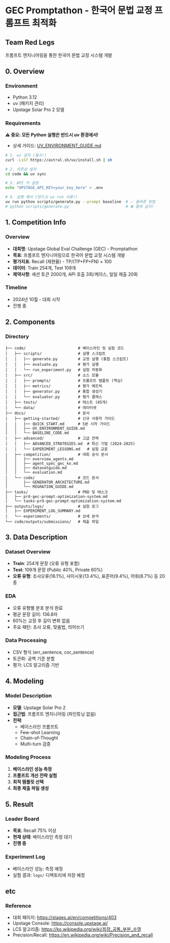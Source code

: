 # GEC Promptathon - 한국어 문법 교정 프롬프트 최적화
## Team Red Legs

프롬프트 엔지니어링을 통한 한국어 문법 교정 시스템 개발

## 0. Overview
### Environment
- Python 3.12
- uv (패키지 관리)
- Upstage Solar Pro 2 모델

### Requirements

**⚠️ 중요: 모든 Python 실행은 반드시 uv 환경에서!**
- 상세 가이드: [UV_ENVIRONMENT_GUIDE.md](docs/getting-started/UV_ENVIRONMENT_GUIDE.md)

```bash
# 1. uv 설치 (필수!)
curl -LsSf https://astral.sh/uv/install.sh | sh

# 2. 의존성 설치
cd code && uv sync

# 3. API 키 설정
echo "UPSTAGE_API_KEY=your_key_here" > .env

# 4. 실행 예시 (반드시 uv run 사용!)
uv run python scripts/generate.py --prompt baseline  # ✅ 올바른 방법
# python scripts/generate.py                         # ❌ 절대 금지!
```

## 1. Competition Info

### Overview

- **대회명**: Upstage Global Eval Challenge (GEC) - Promptathon
- **목표**: 프롬프트 엔지니어링으로 한국어 문법 교정 시스템 개발
- **평가지표**: Recall (재현율) - TP/(TP+FP+FN) × 100
- **데이터**: Train 254개, Test 109개
- **제약사항**: 세션 토큰 2000개, API 호출 3회/케이스, 일일 제출 20회

### Timeline

- 2024년 10월 - 대회 시작
- 진행 중

## 2. Components

### Directory

```
├── code/                       # 베이스라인 및 실험 코드
│   ├── scripts/                # 실행 스크립트
│   │   ├── generate.py         # 교정 실행 (통합 스크립트)
│   │   ├── evaluate.py         # 평가 실행
│   │   └── run_experiment.py   # 실험 자동화
│   ├── src/                    # 소스 모듈
│   │   ├── prompts/            # 프롬프트 템플릿 (핵심)
│   │   ├── metrics/            # 평가 메트릭
│   │   ├── generator.py        # 통합 생성기
│   │   └── evaluator.py        # 평가 클래스
│   ├── tests/                  # 테스트 (85개)
│   └── data/                   # 데이터셋
├── docs/                       # 문서
│   ├── getting-started/        # 신규 사용자 가이드
│   │   ├── QUICK_START.md      # 5분 시작 가이드
│   │   ├── UV_ENVIRONMENT_GUIDE.md
│   │   └── BASELINE_CODE.md
│   ├── advanced/               # 고급 전략
│   │   ├── ADVANCED_STRATEGIES.md  # 최신 기법 (2024-2025)
│   │   └── EXPERIMENT_LESSONS.md   # 실험 교훈
│   ├── competition/            # 대회 공식 문서
│   │   ├── overview_agents.md
│   │   ├── agent_spec_gec_ko.md
│   │   ├── datasetguide.md
│   │   └── evaluation.md
│   └── code/                   # 코드 문서
│       ├── GENERATOR_ARCHITECTURE.md
│       └── MIGRATION_GUIDE.md
├── tasks/                      # PRD 및 태스크
│   ├── prd-gec-prompt-optimization-system.md
│   └── tasks-prd-gec-prompt-optimization-system.md
├── outputs/logs/               # 실험 로그
│   ├── EXPERIMENT_LOG_SUMMARY.md
│   └── experiments/            # 상세 분석
└── code/outputs/submissions/   # 제출 파일
```

## 3. Data Description

### Dataset Overview

- **Train**: 254개 문장 (오류 유형 포함)
- **Test**: 109개 문장 (Public 40%, Private 60%)
- **오류 유형**: 조사오류(16.1%), 사이시옷(13.4%), 표준어(9.4%), 어휘(8.7%) 등 20종

### EDA

- 오류 유형별 분포 분석 완료
- 평균 문장 길이: 136.8자
- 60%는 교정 후 길이 변화 없음
- 주요 패턴: 조사 오류, 맞춤법, 띄어쓰기

### Data Processing

- CSV 형식 (err_sentence, cor_sentence)
- 토큰화: 공백 기준 분할
- 평가: LCS 알고리즘 기반

## 4. Modeling

### Model Description

- **모델**: Upstage Solar Pro 2
- **접근법**: 프롬프트 엔지니어링 (파인튜닝 없음)
- **전략**:
  - 베이스라인 프롬프트
  - Few-shot Learning
  - Chain-of-Thought
  - Multi-turn 검증

### Modeling Process

1. **베이스라인 성능 측정**
2. **프롬프트 개선 전략 실험**
3. **최적 템플릿 선택**
4. **최종 제출 파일 생성**

## 5. Result

### Leader Board

- **목표**: Recall 75% 이상
- **현재 상태**: 베이스라인 측정 대기
- **진행 중**

### Experiment Log

- 베이스라인 성능: 측정 예정
- 실험 결과: `logs/` 디렉토리에 저장 예정

## etc

### Reference

- 대회 페이지: https://stages.ai/en/competitions/403
- Upstage Console: https://console.upstage.ai/
- LCS 알고리즘: https://ko.wikipedia.org/wiki/최장_공통_부분_수열
- Precision/Recall: https://en.wikipedia.org/wiki/Precision_and_recall
